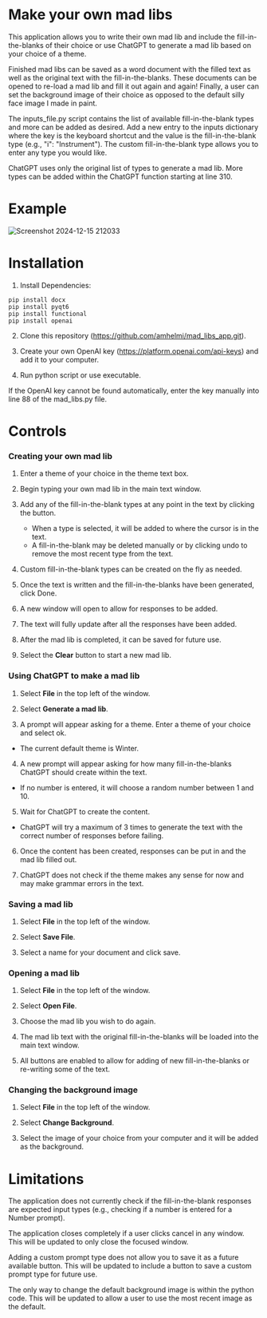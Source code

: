 # Make your own mad libs 
This application allows you to write their own mad lib and include the fill-in-the-blanks of their choice or use ChatGPT to generate
a mad lib based on your choice of a theme.

Finished mad libs can be saved as a word document with the filled text as well as the original text with the fill-in-the-blanks. These documents can be opened to re-load a mad lib and fill it out again and again! Finally, a user can set the background image of their choice as opposed to the default silly face image I made in paint. 

The inputs_file.py script contains the list of available fill-in-the-blank types and more can be added as desired. Add a new entry to the inputs dictionary where the key is the keyboard shortcut and the value is the fill-in-the-blank type (e.g., "i": "Instrument"). The custom fill-in-the-blank type allows you to enter any type you would like. 

ChatGPT uses only the original list of types to generate a mad lib. More types can be added within the ChatGPT function starting at line 310.

# Example
![Screenshot 2024-12-15 212033](https://github.com/user-attachments/assets/b38cb245-3ac7-4134-8797-04e290b08941)

# Installation

1. Install Dependencies:
```
pip install docx
pip install pyqt6
pip install functional
pip install openai
```

2. Clone this repository (https://github.com/amhelmi/mad_libs_app.git).

3. Create your own OpenAI key (https://platform.openai.com/api-keys) and add it to your computer.

4. Run python script or use executable.

If the OpenAI key cannot be found automatically, enter the key manually into line 88 of the mad_libs.py file.

# Controls 
### Creating your own mad lib

1. Enter a theme of your choice in the theme text box.

2. Begin typing your own mad lib in the main text window.

3. Add any of the fill-in-the-blank types at any point in the text by clicking the button.
    * When a type is selected, it will be added to where the cursor is in the text.
    * A fill-in-the-blank may be deleted manually or by clicking undo to remove the most recent type from the text.

4. Custom fill-in-the-blank types can be created on the fly as needed.

5. Once the text is written and the fill-in-the-blanks have been generated, click Done.

6. A new window will open to allow for responses to be added.

7. The text will fully update after all the responses have been added.

8. After the mad lib is completed, it can be saved for future use.

9. Select the **Clear** button to start a new mad lib.


### Using ChatGPT to make a mad lib

1. Select **File** in the top left of the window.

2. Select **Generate a mad lib**.

3. A prompt will appear asking for a theme. Enter a theme of your choice and select ok.

  - The current default theme is Winter.

4. A new prompt will appear asking for how many fill-in-the-blanks ChatGPT should create within the text.
  - If no number is entered, it will choose a random number between 1 and 10.

5. Wait for ChatGPT to create the content.
 - ChatGPT will try a maximum of 3 times to generate the text with the correct number of responses before failing.

6. Once the content has been created, responses can be put in and the mad lib filled out.

7. ChatGPT does not check if the theme makes any sense for now and may make grammar errors in the text.

### Saving a mad lib

1. Select **File** in the top left of the window.

2. Select **Save File**.

3. Select a name for your document and click save.


### Opening a mad lib

1. Select **File** in the top left of the window.

2. Select **Open File**.

3. Choose the mad lib you wish to do again.

4. The mad lib text with the original fill-in-the-blanks will be loaded into the main text window.

5. All buttons are enabled to allow for adding of new fill-in-the-blanks or re-writing some of the text.


### Changing the background image

1. Select **File** in the top left of the window.

2. Select **Change Background**.

3. Select the image of your choice from your computer and it will be added as the background.


# Limitations
The application does not currently check if the fill-in-the-blank responses are expected input types (e.g., checking if a number is entered for a Number prompt). 

The application closes completely if a user clicks cancel in any window. This will be updated to only close the focused window.

Adding a custom prompt type does not allow you to save it as a future available button. This will be updated to include a button to save a custom prompt type for future use. 

The only way to change the default background image is within the python code. This will be updated to allow a user to use the most recent image as the default.
